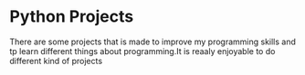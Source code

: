 # Python Projects
There are some projects that is made to improve my programming skills and tp learn different things about programming.It is reaaly enjoyable to do different kind of projects
